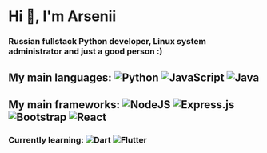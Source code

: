 <h1>Hi 👋, I'm Arsenii</h1>
<h3>Russian fullstack Python developer, Linux system administrator and just a good person :)</h3>

## My main languages: ![Python](https://img.shields.io/badge/python%20-%2314354C.svg?&style=for-the-badge&logo=python&logoColor=white) ![JavaScript](https://img.shields.io/badge/javascript%20-%23323330.svg?&style=for-the-badge&logo=javascript&logoColor=%23F7DF1E) ![Java](https://img.shields.io/badge/java-%23ED8B00.svg?&style=for-the-badge&logo=java&logoColor=white)
## My main frameworks: ![NodeJS](https://img.shields.io/badge/node.js%20-%2343853D.svg?&style=for-the-badge&logo=node.js&logoColor=white) ![Express.js](https://img.shields.io/badge/express.js%20-%23404d59.svg?&style=for-the-badge) ![Bootstrap](https://img.shields.io/badge/bootstrap%20-%23563D7C.svg?&style=for-the-badge&logo=bootstrap&logoColor=white) ![React](https://img.shields.io/badge/react%20-%2320232a.svg?&style=for-the-badge&logo=react&logoColor=%2361DAFB)
### Currently learning: ![Dart](https://img.shields.io/badge/dart-%230175C2.svg?&style=for-the-badge&logo=dart&logoColor=white) ![Flutter](https://img.shields.io/badge/Flutter%20-%2302569B.svg?&style=for-the-badge&logo=Flutter&logoColor=white)
